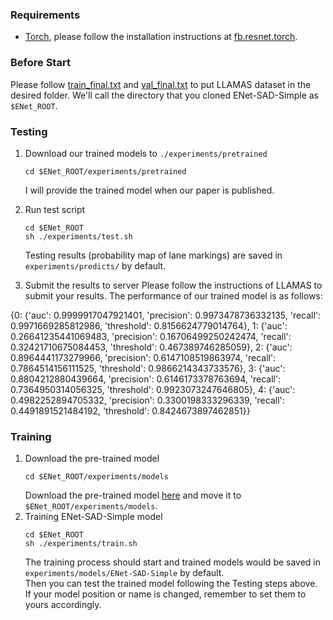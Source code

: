 
### Requirements
- [Torch](http://torch.ch/docs/getting-started.html), please follow the installation instructions at [fb.resnet.torch](https://github.com/facebook/fb.resnet.torch).

### Before Start

Please follow [train_final.txt](./list/train_final.txt) and [val_final.txt](./list/val_final.txt) to put LLAMAS dataset in the desired folder. We'll call the directory that you cloned ENet-SAD-Simple as `$ENet_ROOT`.

### Testing
1. Download our trained models to `./experiments/pretrained`
    ```Shell
    cd $ENet_ROOT/experiments/pretrained
    ```
   I will provide the trained model when our paper is published.

2. Run test script
    ```Shell
    cd $ENet_ROOT
    sh ./experiments/test.sh
    ```
    Testing results (probability map of lane markings) are saved in `experiments/predicts/` by default.

3. Submit the results to server 
    Please follow the instructions of LLAMAS to submit your results.
    The performance of our trained model is as follows:

 {0: {'auc': 0.9999917047921401,
  	'precision': 0.9973478736332135,
  	'recall': 0.9971669285812986,
  	'threshold': 0.8156624779014764},
  1: {'auc': 0.26641235441069483,
  	'precision': 0.16706499250242474,
  	'recall': 0.32421710675084453,
  	'threshold': 0.467389746285059},
  2: {'auc': 0.8964441173279966,
  	'precision': 0.6147108519863974,
  	'recall': 0.7864514156111525,
  	'threshold': 0.9866214343733576},
  3: {'auc': 0.8804212880439664,
  	'precision': 0.6146173378763694,
  	'recall': 0.7364950314056325,
  	'threshold': 0.9923073247646805},
  4: {'auc': 0.4982252894705332,
  	'precision': 0.3300198333296339,
  	'recall': 0.4491891521484192,
  	'threshold': 0.8424673897462851}}

### Training
1. Download the pre-trained model
    ```Shell
    cd $ENet_ROOT/experiments/models
    ```
   Download the pre-trained model [here](https://drive.google.com/open?id=1pIMThIsGn8z8rIs6WgSNzom1H8WVvP5Q) and move it to `$ENet_ROOT/experiments/models`.
2. Training ENet-SAD-Simple model
    ```Shell
    cd $ENet_ROOT
    sh ./experiments/train.sh
    ```
    The training process should start and trained models would be saved in `experiments/models/ENet-SAD-Simple` by default.  
    Then you can test the trained model following the Testing steps above. If your model position or name is changed, remember to set them to yours accordingly.

